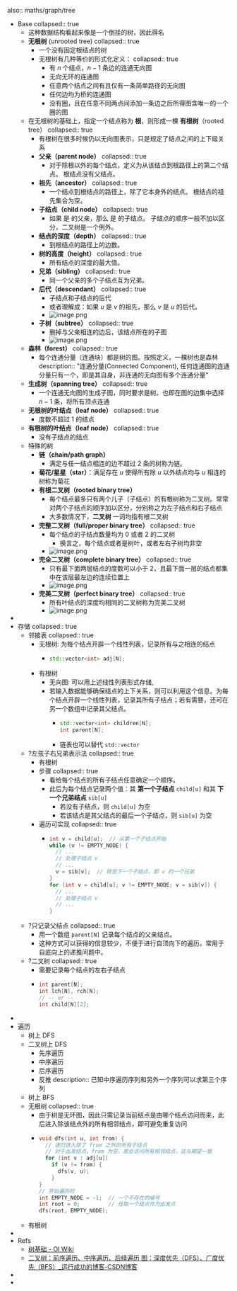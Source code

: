 also:: maths/graph/tree

- Base
  collapsed:: true
  - 这种数据结构看起来像是一个倒挂的树，因此得名
  - **无根树** (unrooted tree)
    collapsed:: true
    - 一个没有固定根结点的树
    - 无根树有几种等价的形式化定义：
      collapsed:: true
      - 有 $n$ 个结点，$n-1$ 条边的连通无向图
      - 无向无环的连通图
      - 任意两个结点之间有且仅有一条简单路径的无向图
      - 任何边均为桥的连通图
      - 没有圈，且在任意不同两点间添加一条边之后所得图含唯一的一个圈的图
  - 在无根树的基础上，指定一个结点称为 **根**，则形成一棵 **有根树**（rooted tree）
    collapsed:: true
    - 有根树在很多时候仍以无向图表示，只是规定了结点之间的上下级关系
    - **父亲（parent node）**
      collapsed:: true
      - 对于除根以外的每个结点，定义为从该结点到根路径上的第二个结点。 根结点没有父结点。
    - **祖先（ancestor）**
      collapsed:: true
      - 一个结点到根结点的路径上，除了它本身外的结点。 根结点的祖先集合为空。
    - **子结点（child node）**
      collapsed:: true
      - 如果  是  的父亲，那么  是  的子结点。
        子结点的顺序一般不加以区分，二叉树是一个例外。
    - **结点的深度（depth）**
      collapsed:: true
      - 到根结点的路径上的边数。
    - **树的高度（height）**
      collapsed:: true
      - 所有结点的深度的最大值。
    - **兄弟（sibling）**
      collapsed:: true
      - 同一个父亲的多个子结点互为兄弟。
    - **后代（descendant）**
      collapsed:: true
      - 子结点和子结点的后代
      - 或者理解成：如果 $u$ 是 $v$ 的祖先，那么 $v$ 是 $u$ 的后代。
      - ![image.png](../assets/maths/graph/tree/image_1663234292816_0.png)
    - **子树（subtree）**
      collapsed:: true
      - 删掉与父亲相连的边后，该结点所在的子图
      - ![image.png](../assets/maths/graph/tree/image_1663234303472_0.png)
  - **森林（forest）**
    collapsed:: true
    - 每个连通分量（连通块）都是树的图。按照定义，一棵树也是森林
      description:: "连通分量(Connected Component), 任何连通图的连通分量只有一个，即是其自身，非连通的无向图有多个连通分量"
  - **生成树（spanning tree）**
    collapsed:: true
    - 一个连通无向图的生成子图，同时要求是树。也即在图的边集中选择 $n-1$ 条，将所有顶点连通
  - **无根树的叶结点（leaf node）**
    collapsed:: true
    - 度数不超过 $1$ 的结点
  - **有根树的叶结点（leaf node）**
    collapsed:: true
    - 没有子结点的结点
  - 特殊的树
    - **链（chain/path graph）**
      - 满足与任一结点相连的边不超过 $2$ 条的树称为链。
    - **菊花/星星（star）**：满足存在 $u$ 使得所有除 $u$ 以外结点均与 $u$ 相连的树称为菊花
    - **有根二叉树（rooted binary tree）**
      - 每个结点最多只有两个儿子（子结点）的有根树称为二叉树。常常对两个子结点的顺序加以区分，分别称之为左子结点和右子结点
      - 大多数情况下，**二叉树** 一词均指有根二叉树
    - **完整二叉树（full/proper binary tree）**
      collapsed:: true
      - 每个结点的子结点数量均为 0 或者 2 的二叉树
        - 换言之，每个结点或者是树叶，或者左右子树均非空
      - ![image.png](../assets/maths/graph/tree/image_1663234145086_0.png)
    - **完全二叉树（complete binary tree）**
      collapsed:: true
      - 只有最下面两层结点的度数可以小于 2，且最下面一层的结点都集中在该层最左边的连续位置上
      - ![image.png](../assets/maths/graph/tree/image_1663234162345_0.png)
    - **完美二叉树（perfect binary tree）**
      collapsed:: true
      - 所有叶结点的深度均相同的二叉树称为完美二叉树
      - ![image.png](../assets/maths/graph/tree/image_1663234180296_0.png)
-
- 存储
  collapsed:: true
  - 邻接表
    collapsed:: true
    - 无根树: 为每个结点开辟一个线性列表，记录所有与之相连的结点
      - ```cpp
        std::vector<int> adj[N];
        ```
    - 有根树
      - 无向图: 可以用上述线性列表形式存储,
      - 若输入数据能够确保结点的上下关系，则可以利用这个信息。为每个结点开辟一个线性列表，记录其所有子结点；若有需要，还可在另一个数组中记录其父结点。
        - ```cpp
          std::vector<int> children[N];
          int parent[N];
          ```
        - 链表也可以替代 `std::vector`
  - ?左孩子右兄弟表示法
    collapsed:: true
    - 有根树
    - 步骤
      collapsed:: true
      - 看给每个结点的所有子结点任意确定一个顺序。
      - 此后为每个结点记录两个值：其 **第一个子结点**  `child[u]`  和其 **下一个兄弟结点**  `sib[u]`
        - 若没有子结点，则  `child[u]`  为空
        - 若该结点是其父结点的最后一个子结点，则  `sib[u]`  为空
    - 遍历可实现
      collapsed:: true
      - ```cpp
        int v = child[u];  // 从第一个子结点开始
        while (v != EMPTY_NODE) {
          // ...
          // 处理子结点 v
          // ...
          v = sib[v];  // 转至下一个子结点，即 v 的一个兄弟
        }
        for (int v = child[u]; v != EMPTY_NODE; v = sib[v]) {
          // ...
          // 处理子结点 v
          // ...
        }
        ```
  - ?只记录父结点
    collapsed:: true
    - 用一个数组  `parent[N]`  记录每个结点的父亲结点。
    - 这种方式可以获得的信息较少，不便于进行自顶向下的遍历。常用于自底向上的递推问题中。
  - ?二叉树
    collapsed:: true
    - 需要记录每个结点的左右子结点
    - ```cpp
      int parent[N];
      int lch[N], rch[N];
      // -- or --
      int child[N][2];
      ```
-
- 遍历
  - 树上 DFS
  - 二叉树上 DFS
    - 先序遍历
    - 中序遍历
    - 后序遍历
    - 反推
      description:: 已知中序遍历序列和另外一个序列可以求第三个序列
  - 树上 BFS
  - 无根树
    collapsed:: true
    - 由于树是无环图，因此只需记录当前结点是由哪个结点访问而来，此后进入除该结点外的所有相邻结点，即可避免重复访问
    - ```cpp
      void dfs(int u, int from) {
        // 递归进入除了 from 之外的所有子结点
        // 对于出发结点，from 为空，故会访问所有相邻结点，这与期望一致
        for (int v : adj[u])
          if (v != from) {
            dfs(v, u);
          }
      }
      // 开始遍历时
      int EMPTY_NODE = -1;  // 一个不存在的编号
      int root = 0;         // 任取一个结点作为出发点
      dfs(root, EMPTY_NODE);
      ```
  - 有根树
-
- Refs
  - [树基础 - OI Wiki](https://oi-wiki.org/graph/tree-basic/#%E6%A0%91%E4%B8%8A-dfs)
  - [二叉树：前序遍历、中序遍历、后续遍历 图：深度优先（DFS）、广度优先（BFS）_运行成功的博客-CSDN博客](https://blog.csdn.net/weixin_43357638/article/details/99730284)
-
-